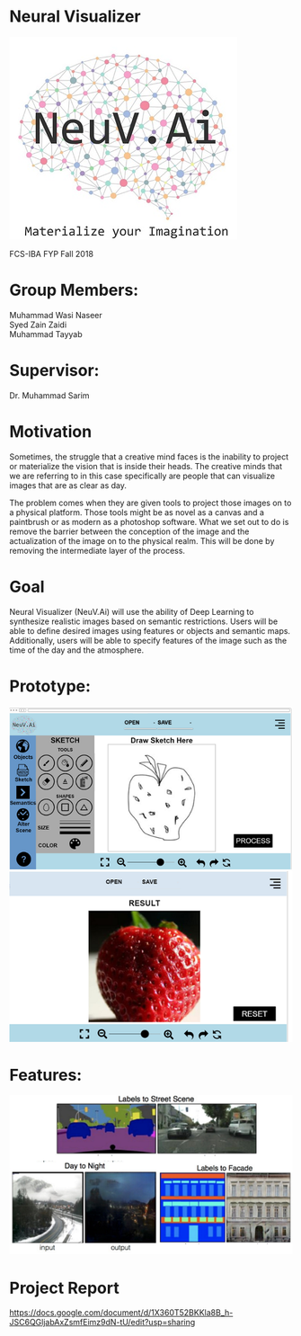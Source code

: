 # Neural Visualizer

![Logo](images/NeuralVisualizerLogo1.jpg?raw=true "Title")

FCS-IBA FYP Fall 2018

# Group Members:<br/>
Muhammad Wasi Naseer<br/>
Syed Zain Zaidi<br/>
Muhammad Tayyab<br/>

# Supervisor: 
Dr. Muhammad Sarim

# Motivation
Sometimes, the struggle that a creative mind faces is the inability to project or materialize the vision that is inside their heads. The creative minds that we are referring to in this case specifically are people that can visualize images that are as clear as day. 

The problem comes when they are given tools to project those images on to a physical platform. Those tools might be as novel as a canvas and a paintbrush or as modern as a photoshop software. What we set out to do is remove the barrier between the conception of the image and the actualization of the image on to the physical realm. This will be done by removing the intermediate layer of the process.

# Goal
Neural Visualizer (NeuV.Ai) will use the ability of Deep Learning to synthesize realistic images based on semantic restrictions. Users will be able to define desired images using features or objects and semantic maps. Additionally, users will be able to specify features of the image such as the time of the day and the atmosphere.

# Prototype:
![Logo](images/prototype1.png?raw=true "Title")
![Logo](images/prototype2.png?raw=true "Title")

# Features:
![Logo](images/example1.png?raw=true "Title")

# Project Report
https://docs.google.com/document/d/1X360T52BKKla8B_h-JSC6QGljabAxZsmfEimz9dN-tU/edit?usp=sharing

